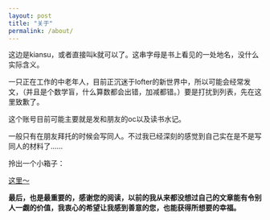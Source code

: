 ```yaml
---
layout: post
title: "关于"
permalink: /about/
---
```


这边是kiansu，或者直接叫k就可以了。这串字母是书上看见的一处地名，没什么实际含义。

一只正在工作的中老年人，目前正沉迷于lofter的新世界中，所以可能会经常发文，（并且是个数学盲，什么算数都会出错，加减都错。）要是打扰到列表，先在这里致歉了。

这个账号目前可能主要就是发和朋友的oc以及读书水记。

一般只有在朋友拜托的时候会写同人。不过我已经深刻的感觉到自己实在是不是写同人的材料了……

拎出一个小箱子：

[这里～](https://www.popiask.cn/kiansu) 

**最后，也是最重要的，感谢您的阅读，以前的我从来都没想过自己的文章能有令别人一觑的价值，我衷心的希望让我感到善意的您，也能获得所想要的幸福。**